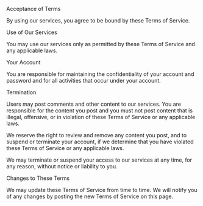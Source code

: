 Acceptance of Terms

By using our services, you agree to be bound by these Terms of Service.

Use of Our Services

You may use our services only as permitted by these Terms of Service and any applicable laws.

Your Account

You are responsible for maintaining the confidentiality of your account and password and for all activities that occur under your account.

Termination

Users may post comments and other content to our services. You are responsible for the content you post and you must not post content that is illegal, offensive, or in violation of these Terms of Service or any applicable laws.

We reserve the right to review and remove any content you post, and to suspend or terminate your account, if we determine that you have violated these Terms of Service or any applicable laws.

We may terminate or suspend your access to our services at any time, for any reason, without notice or liability to you.

Changes to These Terms

We may update these Terms of Service from time to time. We will notify you of any changes by posting the new Terms of Service on this page.
